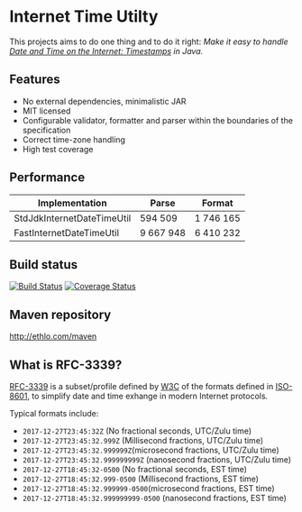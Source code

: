 # Internet Time Utilty
This projects aims to do one thing and to do it right: 
*Make it easy to handle [Date and Time on the Internet: Timestamps](https://www.ietf.org/rfc/rfc3339.txt) in Java.*

## Features
* No external dependencies, minimalistic JAR
* MIT licensed
* Configurable validator, formatter and parser within the boundaries of the specification
* Correct time-zone handling
* High test coverage

## Performance
Implementation | Parse | Format 
---------------|---------|-----------
StdJdkInternetDateTimeUtil |  594 509 | 1 746 165
FastInternetDateTimeUtil   | 9 667 948    | 6 410 232

## Build status
[![Build Status](https://travis-ci.org/ethlo/itu.png?branch=master)](https://travis-ci.org/ethlo/itu)
[![Coverage Status](https://coveralls.io/repos/github/ethlo/itu/badge.svg?branch=master)](https://coveralls.io/github/ethlo/itu?branch=master)

## Maven repository
http://ethlo.com/maven

## What is RFC-3339?
[RFC-3339](https://www.ietf.org/rfc/rfc3339.txt) is a subset/profile defined by [W3C](https://www.w3.org/) of the formats defined in [ISO-8601](http://www.iso.org/iso/home/standards/iso8601.htm), to simplify date and time exhange in modern Internet protocols. 

Typical formats include: 
* `2017-12-27T23:45:32Z` (No fractional seconds, UTC/Zulu time)
* `2017-12-27T23:45:32.999Z` (Millisecond fractions, UTC/Zulu time)
* `2017-12-27T23:45:32.999999Z`(microsecond fractions, UTC/Zulu time)
* `2017-12-27T23:45:32.999999999Z` (nanosecond fractions, UTC/Zulu time)
* `2017-12-27T18:45:32-0500` (No fractional seconds, EST time)
* `2017-12-27T18:45:32.999-0500` (Millisecond fractions, EST time)
* `2017-12-27T18:45:32.999999-0500`(microsecond fractions, EST time)
* `2017-12-27T18:45:32.999999999-0500` (nanosecond fractions, EST time)
